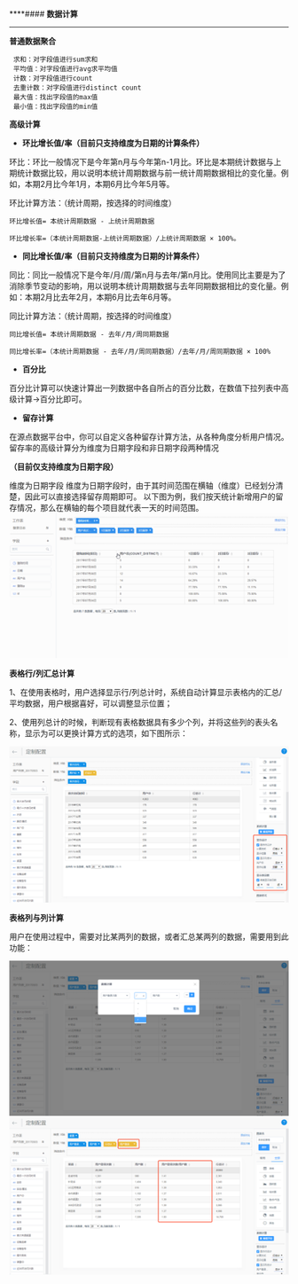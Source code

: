 ****#### **数据计算**

---

**普通数据聚合**


```
 求和：对字段值进行sum求和
 平均值：对字段值进行avg求平均值
 计数：对字段值进行count
 去重计数：对字段值进行distinct count
 最大值：找出字段值的max值
 最小值：找出字段值的min值
```


**高级计算**

* **环比增长值/率（目前只支持维度为日期的计算条件）**

环比：环比一般情况下是今年第n月与今年第n-1月比。环比是本期统计数据与上期统计数据比较，用以说明本统计周期数据与前一统计周期数据相比的变化量。例如，本期2月比今年1月，本期6月比今年5月等。

环比计算方法：（统计周期，按选择的时间维度）

`环比增长值= 本统计周期数据 - 上统计周期数据`

`环比增长率=（本统计周期数据-上统计周期数据）/上统计周期数据 × 100%。`

* **同比增长值/率（目前只支持维度为日期的计算条件）**

同比：同比一般情况下是今年/月/周/第n月与去年/第n月比。使用同比主要是为了消除季节变动的影响，用以说明本统计周期数据与去年同期数据相比的变化量。例如：本期2月比去年2月，本期6月比去年6月等。

同比计算方法：（统计周期，按选择的时间维度）

`同比增长值= 本统计周期数据 - 去年/月/周同期数据`

`同比增长率=（本统计周期数据 - 去年/月/周同期数据）/去年/月/周同期数据 × 100%`

* **百分比**

 百分比计算可以快速计算出一列数据中各自所占的百分比数，在数值下拉列表中高级计算-&gt;百分比即可。

* **留存计算**
 
 在源点数据平台中，你可以自定义各种留存计算方法，从各种角度分析用户情况。
留存率的高级计算分为维度为日期字段和非日期字段两种情况
 

**（目前仅支持维度为日期字段）**
 
 维度为日期字段
维度为日期字段时，由于其时间范围在横轴（维度）已经划分清楚，因此可以直接选择留存周期即可。
以下图为例，我们按天统计新增用户的留存情况，那么在横轴的每个项目就代表一天的时间范围。
 ![](/assets/留存计算.gif)

**表格行/列汇总计算**

1、在使用表格时，用户选择显示行/列总计时，系统自动计算显示表格内的汇总/平均数据，用户根据喜好，可以调整显示位置；

2、使用列总计的时候，判断现有表格数据具有多少个列，并将这些列的表头名称，显示为可以更换计算方式的选项，如下图所示：

![](/assets/表格类型.png)

**表格列与列计算**

用户在使用过程中，需要对比某两列的数据，或者汇总某两列的数据，需要用到此功能：

![](/assets/表格列计算.png)![](/assets/表格列计算2.png)

